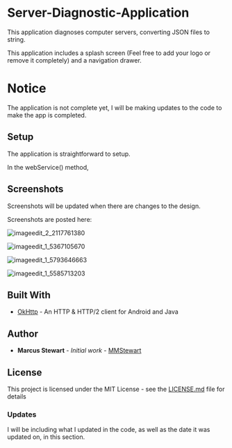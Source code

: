 # Server-Diagnostic-Application

This application diagnoses computer servers, converting JSON files to string.  

This application includes a splash screen (Feel free to add your logo or remove it completely) and a navigation drawer.

# Notice

The application is not complete yet, I will be making updates to the code to make the app is completed.

## Setup

The application is straightforward to setup.  

In the webService() method, 

## Screenshots

Screenshots will be updated when there are changes to the design.  

Screenshots are posted here:  

![imageedit_2_2117761380](https://user-images.githubusercontent.com/36175538/42836482-c69942ec-89c0-11e8-8822-745c391661ed.png)  

![imageedit_1_5367105670](https://user-images.githubusercontent.com/36175538/42836513-dd365490-89c0-11e8-9779-da377539ee7d.png)  

![imageedit_1_5793646663](https://user-images.githubusercontent.com/36175538/42836515-dfc949ec-89c0-11e8-84b2-fa61eaff2632.png)  

![imageedit_1_5585713203](https://user-images.githubusercontent.com/36175538/42836520-e253c066-89c0-11e8-9518-344bb70efa36.png)

## Built With

* [OkHttp](http://square.github.io/okhttp/) - An HTTP & HTTP/2 client for Android and Java

## Author

* **Marcus Stewart** - *Initial work* - [MMStewart](https://github.com/mmstewart)

## License

This project is licensed under the MIT License - see the [LICENSE.md](LICENSE.md) file for details

### Updates

I will be including what I updated in the code, as well as the date it was updated on, in this section.
